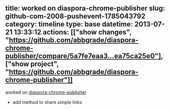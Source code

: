 title: worked on diaspora-chrome-publisher
slug: github-com-2008-pushevent-1785043792
category: timeline
type: base
datetime: 2013-07-21 13:33:12
actions: [["show changes", "https://github.com/abbgrade/diaspora-chrome-publisher/compare/5a7fe7eaa3...ea75ca25e0"], ["show project", "https://github.com/abbgrade/diaspora-chrome-publisher"]]
---
worked on [diaspora-chrome-publisher](https://github.com/abbgrade/diaspora-chrome-publisher)

 - add method to share simple links
